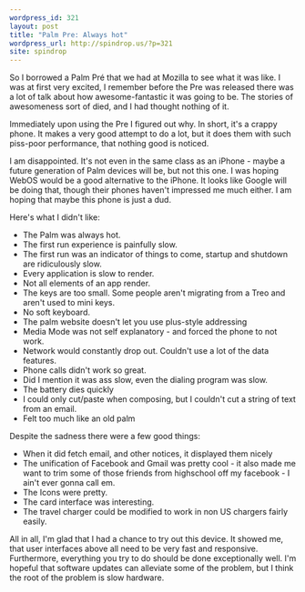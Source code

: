 ```yaml
---
wordpress_id: 321
layout: post
title: "Palm Pre: Always hot"
wordpress_url: http://spindrop.us/?p=321
site: spindrop
---
```

So I borrowed a Palm Pré that we had at Mozilla to see what it was like.  I was at first very excited, I remember before the Pre was released there was a lot of talk about how awesome-fantastic it was going to be.  The stories of awesomeness sort of died, and I had thought nothing of it.

Immediately upon using the Pre I figured out why.  In short, it's a crappy phone.  It makes a very good attempt to do a lot, but it does them with such piss-poor performance, that nothing good is noticed.  

I am disappointed.  It's not even in the same class as an iPhone - maybe a future generation of Palm devices will be, but not this one.  I was hoping WebOS would be a good alternative to the iPhone.  It looks like Google will be doing that, though their phones haven't impressed me much either.  I am hoping that maybe this phone is just a dud.

Here's what I didn't like:
* The Palm was always hot.
* The first run experience is painfully slow.
* The first run was an indicator of things to come, startup and shutdown are ridiculously slow.
* Every application is slow to render.
* Not all elements of an app render.
* The keys are too small.  Some people aren't migrating from a Treo and aren't used to mini keys.
* No soft keyboard.
* The palm website doesn't let you use plus-style addressing
* Media Mode was not self explanatory - and forced the phone to not work.
* Network would constantly drop out.  Couldn't use a lot of the data features.
* Phone calls didn't work so great.
* Did I mention it was ass slow, even the dialing program was slow.
* The battery dies quickly
* I could only cut/paste when composing, but I couldn't cut a string of text from an email.
* Felt too much like an old palm

Despite the sadness there were a few good things:

* When it did fetch email, and other notices, it displayed them nicely
* The unification of Facebook and Gmail was pretty cool - it also made me want to trim some of those friends from highschool off my facebook - I ain't ever gonna call em.
* The Icons were pretty.
* The card interface was interesting.
* The travel charger could be modified to work in non US chargers fairly easily.

All in all, I'm glad that I had a chance to try out this device.  It showed me, that user interfaces above all need to be very fast and responsive.  Furthermore, everything you try to do should be done exceptionally well.  I'm hopeful that software updates can alleviate some of the problem, but I think the root of the problem is slow hardware.
